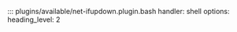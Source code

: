 ::: plugins/available/net-ifupdown.plugin.bash
    handler: shell
    options:
      heading_level: 2